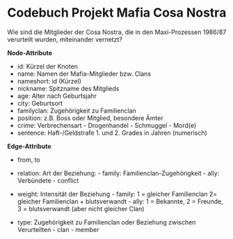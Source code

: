# Codebuch Projekt Mafia Cosa Nostra

Wie sind die Mitglieder der Cosa Nostra, die in den Maxi-Prozessen 1986/87 verurteilt wurden, miteinander vernetzt?

**Node-Attribute**

-   id: Kürzel der Knoten
-   name: Namen der Mafia-Mitglieder bzw. Clans
-   nameshort: id (Kürzel)
-   nickname: Spitzname des Mitglieds
-   age: Alter nach Geburtsjahr
-   city: Geburtsort
-   familyclan: Zugehörigkeit zu Familienclan
-   position: z.B. Boss oder Mitglied, besondere Ämter
-   crime: Verbrechensart
          - Drogenhandel
          - Schmuggel
          - Mord(e)
-   sentence: Haft-/Geldstrafe 1. und 2. Grades in Jahren (numerisch)

**Edge-Attribute**
-   from, to
-   relation: Art der Beziehung: 
                - family: Familienclan-Zugehörigkeit
                - ally: Verbündete
                - conflict

-   weight: Intensität der Beziehung
                - family: 1 = gleicher Familienclan 2= gleicher Familienclan + blutsverwandt
                -  ally: 1 = Bekannte, 2 = Freunde, 3 = blutsverwandt (aber nicht gleicher Clan)
    
-   type: Zugehörigkeit zu Familienclan oder Beziehung zwischen Verurteilten
          - clan
          - member

               
